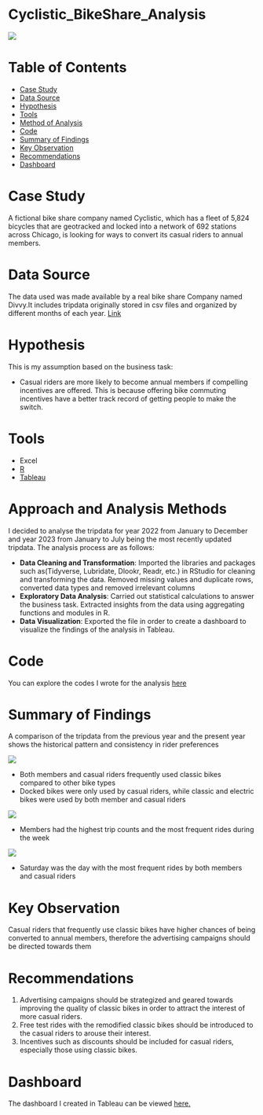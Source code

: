 # Cyclistic_BikeShare_Analysis 
![](Intro_image.jpg)
# Table of Contents
- [Case Study](#case-study)
- [Data Source](#data-source)
- [Hypothesis](#hypothesis)
- [Tools](#tools)
- [Method of Analysis](#method-of-analysis)
- [Code](#code)
- [Summary of Findings](#summary-of-findings)
- [Key Observation](#key-observation)
- [Recommendations](#recommendations)
- [Dashboard](#dashboard)
# Case Study
A fictional bike share company named Cyclistic, which has a fleet of 5,824 bicycles that are geotracked and locked into a network of 692 stations across Chicago, is looking for ways to convert its casual riders to annual members.
# Data Source
The data used was made available by a real bike share Company named Divvy.It includes tripdata originally stored in csv files and organized by different months of each year. [Link](https://divvy-tripdata.s3.amazonaws.com/index.html)
# Hypothesis 
This is my assumption based on the business task:
- Casual riders are more likely to become annual members if compelling incentives are offered. This is because offering bike commuting incentives have a better track record of getting people to make the switch.
# Tools
- Excel
- [R](https://github.com/johyexson/Cyclistic_BikeShare/blob/main/My_Capstone_Project.R)
- [Tableau](https://public.tableau.com/app/profile/joy.johnson5229/viz/Cyclistic_BikeShare_16944692451940/CyclisticBikeShareDashboard)
# Approach and Analysis Methods
I decided to analyse the tripdata for year 2022 from January to December and year 2023 from January to July being the most recently updated tripdata. The analysis process are as follows:
- **Data Cleaning and Transformation**:
Imported the libraries and packages such as(Tidyverse, Lubridate, Dlookr, Readr, etc.) in RStudio for cleaning and transforming the data. Removed missing values and duplicate rows, converted data types and removed irrelevant columns
- **Exploratory Data Analysis**:
Carried out statistical calculations to answer the business task. Extracted insights from the data using aggregating functions and modules in R.
- **Data Visualization**:
Exported the file in order to create a dashboard to visualize the findings of the analysis in Tableau.
# Code
You can explore the codes I wrote for the analysis [here](https://github.com/johyexson/Cyclistic_BikeShare/blob/main/My_Capstone_Project.R)
# Summary of Findings
A comparison of the tripdata from the previous year and the present year shows the historical pattern  and consistency in rider preferences

![](Graph_1.png)
- Both members and casual riders frequently used classic bikes compared to other bike types
- Docked bikes were only used by casual riders, while classic and electric bikes were used by both member and casual riders

![](Graph_2.png)
- Members had the highest trip counts and the most frequent rides during the week

![](Graph_3.png)
- Saturday was the day with the most frequent rides by both members and casual riders
# Key Observation
Casual riders that frequently use classic bikes have higher chances of being converted to annual members, therefore the advertising campaigns should be directed towards them
# Recommendations
1. Advertising campaigns should be strategized and geared towards improving the quality of classic bikes in order to attract the interest of more casual riders.
2. Free test rides with the remodified classic bikes should be introduced to the casual riders to arouse their interest.
3. Incentives such as discounts should be included for casual riders, especially those using classic bikes.

# Dashboard
The dashboard I created in Tableau can be viewed [here.](https://public.tableau.com/app/profile/joy.johnson5229/viz/Cyclistic_BikeShare_16944692451940/CyclisticBikeShareDashboard)
